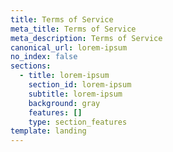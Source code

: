 ```yaml
---
title: Terms of Service
meta_title: Terms of Service
meta_description: Terms of Service
canonical_url: lorem-ipsum
no_index: false
sections:
  - title: lorem-ipsum
    section_id: lorem-ipsum
    subtitle: lorem-ipsum
    background: gray
    features: []
    type: section_features
template: landing
---
```

